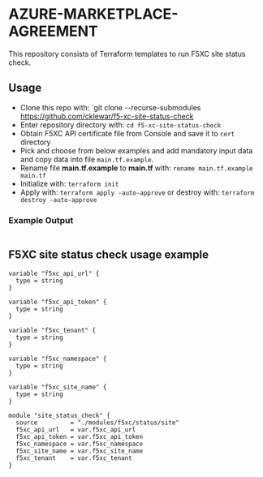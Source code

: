 # AZURE-MARKETPLACE-AGREEMENT

This repository consists of Terraform templates to run F5XC site status check.

## Usage

- Clone this repo with: `git clone --recurse-submodules https://github.com/cklewar/f5-xc-site-status-check
- Enter repository directory with: `cd f5-xc-site-status-check`
- Obtain F5XC API certificate file from Console and save it to `cert` directory
- Pick and choose from below examples and add mandatory input data and copy data into file `main.tf.example`.
- Rename file __main.tf.example__ to __main.tf__ with: `rename main.tf.example main.tf`
- Initialize with: `terraform init`
- Apply with: `terraform apply -auto-approve` or destroy with: `terraform destroy -auto-approve`

### Example Output

```bash

```

## F5XC site status check usage example



```hcl
variable "f5xc_api_url" {
  type = string
}

variable "f5xc_api_token" {
  type = string
}

variable "f5xc_tenant" {
  type = string
}

variable "f5xc_namespace" {
  type = string
}

variable "f5xc_site_name" {
  type = string
}

module "site_status_check" {
  source         = "./modules/f5xc/status/site"
  f5xc_api_url   = var.f5xc_api_url
  f5xc_api_token = var.f5xc_api_token
  f5xc_namespace = var.f5xc_namespace
  f5xc_site_name = var.f5xc_site_name
  f5xc_tenant    = var.f5xc_tenant
}
```